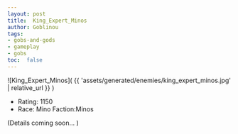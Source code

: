 ```yaml
---
layout: post
title:  King_Expert_Minos
author: Goblinou
tags:
- gobs-and-gods
- gameplay
- gobs
toc:  false
---
```


![King_Expert_Minos]( {{ 'assets/generated/enemies/king_expert_minos.jpg' | relative_url }} )
- Rating: 1150
- Race: Mino  Faction:Minos

(Details coming soon... )
